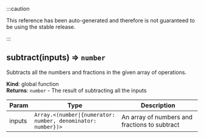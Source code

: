 :::caution

This reference has been auto-generated and therefore is not guaranteed to be using the stable release.

:::

<a name="subtract"></a>

## subtract(inputs) ⇒ <code>number</code>

Subtracts all the numbers and fractions in the given array of operations.

**Kind**: global function  
**Returns**: <code>number</code> - The result of subtracting all the inputs

| Param  | Type                                                                          | Description                                   |
| ------ | ----------------------------------------------------------------------------- | --------------------------------------------- |
| inputs | <code>Array.&lt;(number\|{numerator: number, denominator: number})&gt;</code> | An array of numbers and fractions to subtract |
